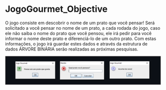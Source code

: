 # JogoGourmet_Objective
 
 
 O jogo consiste em descobrir o nome de um prato que você pensar!
 Será solicitado a você pensar no nome de um prato, a cada rodada do jogo, caso ele não saiba o nome do prato que você pensou, ele irá pedir para você informar o nome deste prato e diferenciá-lo de um outro prato. 
 Com estas informações, o jogo irá guardar estes dados e através da estrutura de dados ÁRVORE BINÁRIA serão realizadas as próximas pesquisas. 
 


![tabela](https://github.com/Mayconfuzita86/JogoGourmet_Objective/blob/main/JogoGourmetObjective/src/Images/JogoGourmet.png)
